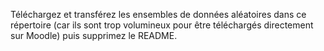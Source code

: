Téléchargez et transférez les ensembles de données aléatoires dans ce répertoire (car ils sont trop volumineux pour être téléchargés directement sur Moodle) puis supprimez le README.
